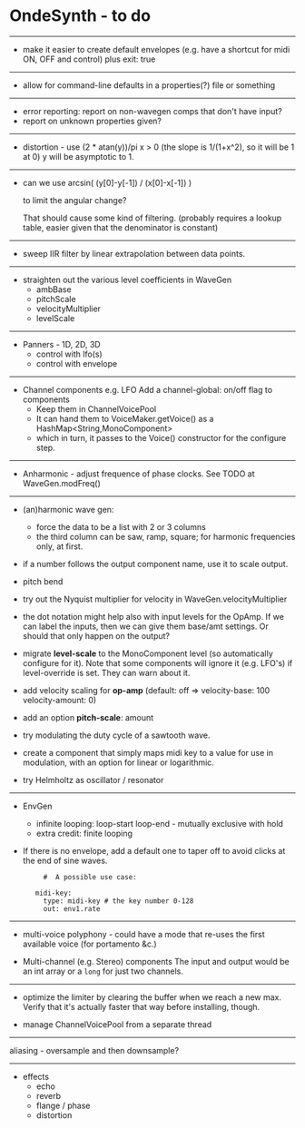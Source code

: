 # OndeSynth - to do

 ---
  - make it easier to create default envelopes (e.g. have a shortcut for midi ON, OFF and control) plus exit: true
   
 ---
 
  - allow for command-line defaults in a properties(?) file or something
 
 ---
 
  - error reporting: report on non-wavegen comps that don't have input?
  - report on unknown properties given? 
 
 ---
 
  - distortion - use (2 * atan(y))/pi 
     x > 0 (the slope is 1/(1+x^2), so it will be 1 at 0)
     y will be asymptotic to 1.
 
 ---
 
  - can we use 
        arcsin( (y[0]-y[-1]) / (x[0]-x[-1]) ) 
        
    to limit the angular change?
     
    That should cause some kind of filtering. (probably requires
    a lookup table, easier given that the denominator is constant)
 
 ---
  
 - sweep IIR filter by linear extrapolation between data points.     
 
---
 - straighten out the various level coefficients in WaveGen
    - ambBase
    - pitchScale
    - velocityMultiplier
    - levelScale    
    
 ----
 
 - Panners - 1D, 2D, 3D
    - control with lfo(s)
    - control with envelope
    
---  
  - Channel components e.g. LFO
 Add a channel-global: on/off flag to components
     - Keep them in ChannelVoicePool
     - It can hand them to VoiceMaker.getVoice() as a HashMap<String,MonoComponent>
     - which in turn, it passes to the Voice() constructor for the configure step.
   
 
 --- 
  - Anharmonic - adjust frequence of phase clocks. See TODO at WaveGen.modFreq()

 ---

 - (an)harmonic wave gen: 
    - force the data to be a list with 2 or 3 columns
    - the third column can be saw, ramp, square; for harmonic frequencies only, at first.   

 - if a number follows the output component name, use it to scale output.
  
 - pitch bend
 
 - try out the Nyquist multiplier for velocity in WaveGen.velocityMultiplier
   
 - the dot notation might help also with input levels for the OpAmp. If we can label the inputs, then we can give them base/amt settings. Or should that only happen on the output?

 - migrate **level-scale** to the MonoComponent level (so automatically configure for it).
 Note that some components will ignore it (e.g. LFO's) if level-override is set. They can warn about it.

 - add velocity scaling for **op-amp** 
 (default: off => velocity-base: 100 velocity-amount: 0)
 
 - add an option **pitch-scale**: amount
 
 - try modulating the duty cycle of a sawtooth wave.

 - create a component that simply maps midi key to a value
    for use in modulation, 
    with an option for linear or logarithmic. 
  
 - try Helmholtz as oscillator / resonator   
 
 -----------
   - EnvGen
 
     - infinite looping: loop-start loop-end - mutually exclusive with hold
     - extra credit: finite looping
 
   - If there is no envelope, add a default one to taper off to avoid clicks at the end of sine waves.
  
       ```    
            #  A possible use case:  
          
          midi-key: 
            type: midi-key # the key number 0-128
            out: env1.rate 
       ```
   ------

 - multi-voice polyphony - could have a mode that re-uses the first available voice (for portamento &c.) 
 
 - Multi-channel (e.g. Stereo) components
   The input and output would be an int array 
   or a `long` for just two channels.

----------------

 - optimize the limiter by clearing the buffer when we reach a new max. Verify that it's actually faster that way before installing, though. 
 
 - manage ChannelVoicePool from a separate thread

-----------

aliasing - oversample and then downsample? 

 ---

 - effects 
    - echo
    - reverb
    - flange / phase
    - distortion 
 